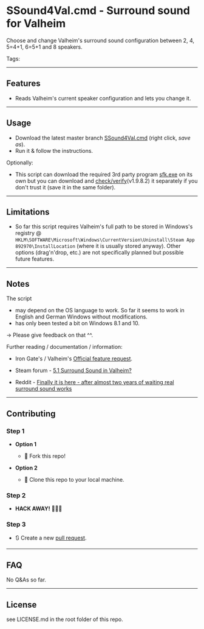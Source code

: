 # SSound4Val.cmd - Surround sound for Valheim

Choose and change Valheim's surround sound configuration between 2, 4, 5=4+1, 6=5+1 and 8 speakers.

Tags: 

---

## Features

- Reads Valheim's current speaker configuration and lets you change it.

---

## Usage

- Download the latest master branch [SSound4Val.cmd](https://github.com/l1m3r/cmd-scripts/raw/master/ss4vh/SSound4Val.cmd) (right click, *save as*).
- Run it & follow the instructions.

Optionally:

* This script can download the required 3rd party program [sfk.exe](http://www.stahlworks.com/swiss-file-knife.html) on its own but you can download and [check/verify](https://www.virustotal.com/gui/file/41a48f6219888e35f0e56f6f97fd2c960eb4c1fe8ed1434a62cc22ee21e107c7/detection/f-41a48f6219888e35f0e56f6f97fd2c960eb4c1fe8ed1434a62cc22ee21e107c7-1683457704)(v1.9.8.2) it separately if you don't trust it (save it in the same folder).

---

## Limitations

- So far this script requires Valheim's full path to be stored in Windows's registry @ `HKLM\SOFTWARE\Microsoft\Windows\CurrentVersion\Uninstall\Steam App 892970\InstallLocation` (where it is usually stored anyway).
  Other options (drag'n'drop, etc.) are not specifically planned but possible future features.

---

## Notes

The script

- may depend on the OS language to work. So far it seems to work in English and German Windows without modifications.
- has only been tested a bit on Windows 8.1 and 10.

-> Please give feedback on that ^^.

Further reading / documentation / information:

* Iron Gate's / Valheim's [Official feature request](https://valheimbugs.featureupvote.com/suggestions/271742/enable-surround-sound-51-71).

* Steam forum - [5.1 Surround Sound in Valheim?](https://steamcommunity.com/app/892970/discussions/2/3409804177167822291/)

* Reddit - [Finally it is here - after almost two years of waiting real surround sound works](https://www.reddit.com/r/valheim/comments/10ni8cm/finally_it_is_here_after_almost_two_years_of/)

---

## Contributing

### Step 1

- **Option 1**
  
  - 🍴 Fork this repo!

- **Option 2**
  
  - 👯 Clone this repo to your local machine.

### Step 2

- **HACK AWAY!** 🔨🔨🔨

### Step 3

- 🔃 Create a new [pull request](https://github.com/l1m3r/cmd-scripts/compare/).

---

## FAQ

No Q&As so far.

---

## License

see LICENSE.md in the root folder of this repo.